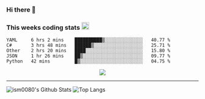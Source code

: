 ### Hi there 👋

<!--START_SECTION:giphy-->
<!--END_SECTION:giphy-->

### This weeks coding stats <img src="https://media1.giphy.com/media/LmNwrBhejkK9EFP504/giphy.gif?cid=ecf05e4723nsktnyyj53u162g7cy5rjqfg6gz06kxdg5y55g&rid=giphy.gif" width="20" height="20" />
<!--START_SECTION:waka-->
```text
YAML     6 hrs 2 mins    ██████████▒░░░░░░░░░░░░░░   40.77 % 
C#       3 hrs 48 mins   ██████▒░░░░░░░░░░░░░░░░░░   25.71 % 
Other    2 hrs 20 mins   ████░░░░░░░░░░░░░░░░░░░░░   15.80 % 
JSON     1 hr 26 mins    ██▒░░░░░░░░░░░░░░░░░░░░░░   09.77 % 
Python   42 mins         █▒░░░░░░░░░░░░░░░░░░░░░░░   04.75 % 
```
<!--END_SECTION:waka-->

<!--START_SECTION:comicstrip-->
<p align="center">
 <a href="https://xkcd.com/">
 <img src="https://imgs.xkcd.com/comics/epistemic_uncertainty.png" />
</a>
</p>
<!--END_SECTION:comicstrip-->

---

![ism0080's Github Stats](https://github-readme-stats.vercel.app/api?username=ism0080&show_icons=true%hide_border=true&hide=issues)
![Top Langs](https://github-readme-stats.vercel.app/api/top-langs/?username=ism0080&layout=compact)

<!--
**ism0080/ism0080** is a ✨ _special_ ✨ repository because its `README.md` (this file) appears on your GitHub profile.

Here are some ideas to get you started:

- 🔭 I’m currently working on ...
- 🌱 I’m currently learning ...
- 👯 I’m looking to collaborate on ...
- 🤔 I’m looking for help with ...
- 💬 Ask me about ...
- 📫 How to reach me: ...
- 😄 Pronouns: ...
- ⚡ Fun fact: ...
-->
